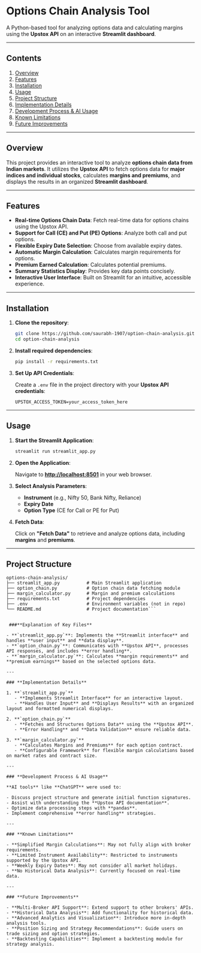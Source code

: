 # **Options Chain Analysis Tool**

A Python-based tool for analyzing options data and calculating margins using the **Upstox API** on an interactive **Streamlit dashboard**.

---

## **Contents**
1. [Overview](#overview)
2. [Features](#features)
3. [Installation](#installation)
4. [Usage](#usage)
5. [Project Structure](#project-structure)
6. [Implementation Details](#implementation-details)
7. [Development Process & AI Usage](#development-process--ai-usage)
8. [Known Limitations](#known-limitations)
9. [Future Improvements](#future-improvements)

---

## **Overview**

This project provides an interactive tool to analyze **options chain data from Indian markets**. It utilizes the **Upstox API** to fetch options data for **major indices and individual stocks**, calculates **margins and premiums**, and displays the results in an organized **Streamlit dashboard**.

---

## **Features**

- **Real-time Options Chain Data**: Fetch real-time data for options chains using the Upstox API.
- **Support for Call (CE) and Put (PE) Options**: Analyze both call and put options.
- **Flexible Expiry Date Selection**: Choose from available expiry dates.
- **Automatic Margin Calculation**: Calculates margin requirements for options.
- **Premium Earned Calculation**: Calculates potential premiums.
- **Summary Statistics Display**: Provides key data points concisely.
- **Interactive User Interface**: Built on Streamlit for an intuitive, accessible experience.

---

## **Installation**

1. **Clone the repository**:

    ```bash
    git clone https://github.com/saurabh-1907/option-chain-analysis.git
    cd option-chain-analysis
    ```

2. **Install required dependencies**:

    ```bash
    pip install -r requirements.txt
    ```

3. **Set Up API Credentials**:

    Create a `.env` file in the project directory with your **Upstox API credentials**:

    ```plaintext
    UPSTOX_ACCESS_TOKEN=your_access_token_here
    ```

---

## **Usage**

1. **Start the Streamlit Application**:

    ```bash
    streamlit run streamlit_app.py
    ```

2. **Open the Application**:

    Navigate to **[http://localhost:8501](http://localhost:8501)** in your web browser.

3. **Select Analysis Parameters**:

    - **Instrument** (e.g., Nifty 50, Bank Nifty, Reliance)
    - **Expiry Date**
    - **Option Type** (CE for Call or PE for Put)

4. **Fetch Data**:

    Click on **"Fetch Data"** to retrieve and analyze options data, including **margins** and **premiums**.

---

## **Project Structure**

```plaintext
options-chain-analysis/
├── streamlit_app.py          # Main Streamlit application
├── option_chain.py           # Option chain data fetching module
├── margin_calculator.py      # Margin and premium calculations
├── requirements.txt          # Project dependencies
├── .env                      # Environment variables (not in repo)
└── README.md                 # Project documentation```


 ###**Explanation of Key Files**

- **`streamlit_app.py`**: Implements the **Streamlit interface** and handles **user input** and **data display**.
- **`option_chain.py`**: Communicates with **Upstox API**, processes API responses, and includes **error handling**.
- **`margin_calculator.py`**: Calculates **margin requirements** and **premium earnings** based on the selected options data.

---

### **Implementation Details**

1. **`streamlit_app.py`**
   - **Implements Streamlit Interface** for an interactive layout.
   - **Handles User Input** and **Displays Results** with an organized layout and formatted numerical displays.

2. **`option_chain.py`**
   - **Fetches and Structures Options Data** using the **Upstox API**.
   - **Error Handling** and **Data Validation** ensure reliable data.

3. **`margin_calculator.py`**
   - **Calculates Margins and Premiums** for each option contract.
   - **Configurable Framework** for flexible margin calculations based on market rates and contract size.

---

### **Development Process & AI Usage**

**AI tools** like **ChatGPT** were used to:

- Discuss project structure and generate initial function signatures.
- Assist with understanding the **Upstox API documentation**.
- Optimize data processing steps with **pandas**.
- Implement comprehensive **error handling** strategies.

---

### **Known Limitations**

- **Simplified Margin Calculations**: May not fully align with broker requirements.
- **Limited Instrument Availability**: Restricted to instruments supported by the Upstox API.
- **Weekly Expiry Dates**: May not consider all market holidays.
- **No Historical Data Analysis**: Currently focused on real-time data.

---

### **Future Improvements**

- **Multi-Broker API Support**: Extend support to other brokers' APIs.
- **Historical Data Analysis**: Add functionality for historical data.
- **Advanced Analytics and Visualization**: Introduce more in-depth analysis tools.
- **Position Sizing and Strategy Recommendations**: Guide users on trade sizing and option strategies.
- **Backtesting Capabilities**: Implement a backtesting module for strategy analysis.
